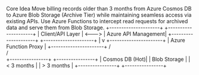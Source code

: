 Core Idea
Move billing records older than 3 months from Azure Cosmos DB to Azure Blob Storage (Archive Tier) while maintaining seamless access via existing APIs. Use Azure Functions to intercept read requests for archived data and serve them from Blob Storage.
+---------------------+       +---------------------+
|   Client/API Layer  | <---> | Azure API Management|
+---------------------+       +---------------------+
                                      |
                                      v
                           +----------------------+
                           | Azure Function Proxy |
                           +----------------------+
                            /           \
                           /             \
         +----------------+               +----------------+
         | Cosmos DB (Hot)|               | Blob Storage   |
         |  < 3 months    |               |  > 3 months    |
         +----------------+               +----------------+
